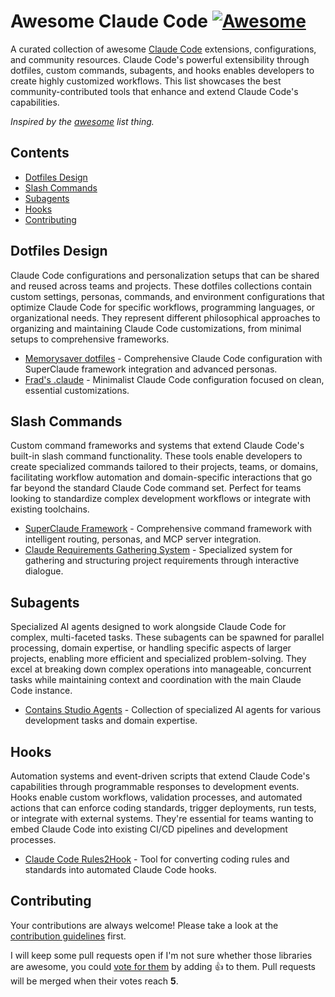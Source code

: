 # Awesome Claude Code [![Awesome](https://cdn.rawgit.com/sindresorhus/awesome/d7305f38d29fed78fa85652e3a63e154dd8e8829/media/badge.svg)](https://github.com/sindresorhus/awesome)

A curated collection of awesome [Claude Code](https://docs.anthropic.com/en/docs/claude-code/overview) extensions, configurations, and community resources. Claude Code's powerful extensibility through dotfiles, custom commands, subagents, and hooks enables developers to create highly customized workflows. This list showcases the best community-contributed tools that enhance and extend Claude Code's capabilities.

*Inspired by the [awesome](https://github.com/sindresorhus/awesome) list thing.*

## Contents

- [Dotfiles Design](#dotfiles-design)
- [Slash Commands](#slash-commands)
- [Subagents](#subagents)
- [Hooks](#hooks)
- [Contributing](#contributing)

## Dotfiles Design

Claude Code configurations and personalization setups that can be shared and reused across teams and projects. These dotfiles collections contain custom settings, personas, commands, and environment configurations that optimize Claude Code for specific workflows, programming languages, or organizational needs. They represent different philosophical approaches to organizing and maintaining Claude Code customizations, from minimal setups to comprehensive frameworks.

- [Memorysaver dotfiles](https://github.com/memorysaver/dotfiles) - Comprehensive Claude Code configuration with SuperClaude framework integration and advanced personas.
- [Frad's .claude](https://github.com/FradSer/dotclaude) - Minimalist Claude Code configuration focused on clean, essential customizations.

## Slash Commands

Custom command frameworks and systems that extend Claude Code's built-in slash command functionality. These tools enable developers to create specialized commands tailored to their projects, teams, or domains, facilitating workflow automation and domain-specific interactions that go far beyond the standard Claude Code command set. Perfect for teams looking to standardize complex development workflows or integrate with existing toolchains.

- [SuperClaude Framework](https://github.com/SuperClaude-Org/SuperClaude_Framework) - Comprehensive command framework with intelligent routing, personas, and MCP server integration.
- [Claude Requirements Gathering System](https://github.com/rizethereum/claude-code-requirements-builder) - Specialized system for gathering and structuring project requirements through interactive dialogue.


## Subagents

Specialized AI agents designed to work alongside Claude Code for complex, multi-faceted tasks. These subagents can be spawned for parallel processing, domain expertise, or handling specific aspects of larger projects, enabling more efficient and specialized problem-solving. They excel at breaking down complex operations into manageable, concurrent tasks while maintaining context and coordination with the main Claude Code instance.

- [Contains Studio Agents](https://github.com/contains-studio/agents) - Collection of specialized AI agents for various development tasks and domain expertise.

## Hooks

Automation systems and event-driven scripts that extend Claude Code's capabilities through programmable responses to development events. Hooks enable custom workflows, validation processes, and automated actions that can enforce coding standards, trigger deployments, run tests, or integrate with external systems. They're essential for teams wanting to embed Claude Code into existing CI/CD pipelines and development processes.

- [Claude Code Rules2Hook](https://github.com/zxdxjtu/claudecode-rule2hook) - Tool for converting coding rules and standards into automated Claude Code hooks.

## Contributing

Your contributions are always welcome! Please take a look at the [contribution guidelines](https://github.com/sindresorhus/awesome/blob/main/contributing.md) first.

I will keep some pull requests open if I'm not sure whether those libraries are awesome, you could [vote for them](https://github.com/memorysaver/awesome-claude-code/pulls) by adding :+1: to them. Pull requests will be merged when their votes reach **5**.